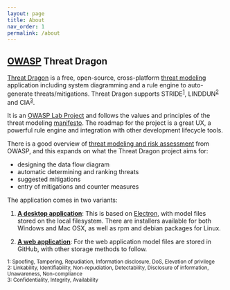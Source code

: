 ```yaml
---
layout: page
title: About
nav_order: 1
permalink: /about
---
```


## [OWASP](https://www.owasp.org) Threat Dragon

[Threat Dragon](http://owasp.org/www-project-threat-dragon) is a free, open-source, 
cross-platform [threat modeling](https://owasp.org/www-community/Threat_Modeling)
application including system diagramming and a rule engine to auto-generate threats/mitigations.
Threat Dragon supports STRIDE<sup>[1](#footnote1)</sup>, LINDDUN<sup>[2](#footnote2)</sup> and CIA<sup>[3](#footnote3)</sup>.

It is an [OWASP Lab Project](https://owasp.org/www-project-threat-dragon/)
and follows the values and principles of the threat modeling [manifesto](https://www.threatmodelingmanifesto.org/).
The roadmap for the project is a great UX, a powerful rule engine and integration with other development lifecycle tools.

There is a good overview of [threat modeling and risk assessment](https://owasp.org/www-community/Application_Threat_Modeling)
from OWASP, and this expands on what the Threat Dragon project aims for: 
* designing the data flow diagram
* automatic determining and ranking threats
* suggested mitigations
* entry of mitigations and counter measures

The application comes in two variants:

1. [**A desktop application**](https://github.com/OWASP/threat-dragon/releases): This is based on
[Electron](https://electron.atom.io/), with model files stored on the local filesystem.
There are installers available for both Windows and Mac OSX, as well as rpm and debian packages for Linux.

1. [**A web application**](https://github.com/owasp/threat-dragon/releases): For the web application model files
are stored in GitHub, with other storage methods to follow.

<sup><a name="footnote1">1</a>: Spoofing, Tampering, Repudiation, Information disclosure, DoS, Elevation of privilege</sup><br>
<sup><a name="footnote2">2</a>: Linkability, Identifiability, Non-repudiation, Detectability, Disclosure of information, Unawareness, Non-compliance</sup><br>
<sup><a name="footnote3">3</a>: Confidentiality, Integrity, Availability</sup><br>
